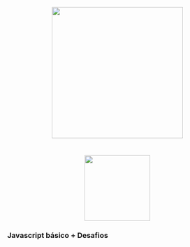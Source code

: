 <p align="center"><img               src="https://camo.githubusercontent.com/268b1344409fac98c4eeda520482b6910c4ddcba/68747470733a2f2f73746f726167652e676f6f676c65617069732e636f6d2f676f6c64656e2d77696e642f626f6f7463616d702d6c61756e6368626173652f6c6f676f2e706e67" width="300" style="text-align:center"/></p>

# 
<p align="center"><a href="https://github.com/JonasBezerra" ><img src="https://img.shields.io/static/v1?label=Made%20By&message=Jonas&color=rgb(253,149,31)&style=flat-square&logo=JavaScript" width="150px" ></a><p/>

### Javascript básico + Desafios

